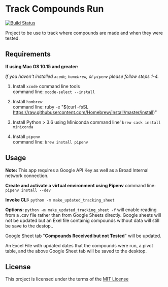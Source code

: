 Track Compounds Run
===============================

[![Build Status](https://travis-ci.com/bfulroth/track_compounds_run.svg?branch=master)](https://travis-ci.com/bfulroth/track_compounds_run)

Project to be use to track where compounds are made and when they were tested.

Requirements
------------
__If using Mac OS 10.15 and greater:__

*If you haven't installed `xcode`, `homebrew`, or `pipenv` please follow steps 1-4.*

1. Install `xcode` command line tools<br/>
command line: `xcode-select --install`

2. Install `hombrew`<br/>
command line: ruby -e "$(curl -fsSL https://raw.githubusercontent.com/Homebrew/install/master/install)"

3. Install Python > 3.6 using Miniconda
command line' `brew cask install miniconda`

4. Install `pipenv`<br/>
command line: `brew install pipenv`

Usage
-----

__Note:__ This app requires a Google API Key as well as a Broad Internal network connection.

__Create and activate a virtual environment using Pipenv__ command line: `pipenv install --dev`<br/>

__Invoke CLI:__ `python -m make_updated_tracking_sheet`

__Options:__ `python -m make_updated_tracking_sheet -f` will enable reading from a .csv file rather than from
 Google Sheets directly.  Google sheets will not be updated but an Exel file containig compounds without data will still be save to the destop..

Google Sheet tab "__Compounds Received but not Tested__" will be updated.

An Excel File with updated dates that the compounds were run, a pivot table, and the above Google Sheet tab will be saved to
 the desktop.
 



 
License
-------
This project is licensed under the terms of the [MIT License](/LICENSE)
